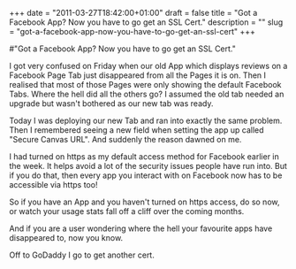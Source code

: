 +++
date = "2011-03-27T18:42:00+01:00"
draft = false
title = "Got a Facebook App? Now you have to go get an SSL Cert."
description = ""
slug = "got-a-facebook-app-now-you-have-to-go-get-an-ssl-cert"
+++

#"Got a Facebook App? Now you have to go get an SSL Cert."


 <p>I got very confused on Friday when our old App which displays reviews on a Facebook Page Tab just disappeared from all the Pages it is on. Then I realised that most of those Pages were only showing the default Facebook Tabs. Where the hell did all the others go? I assumed the old tab needed an upgrade but wasn't bothered as our new tab was ready.</p>
<p>Today I was deploying our new Tab and ran into exactly the same problem. Then I remembered seeing a new field when setting the app up called "Secure Canvas URL". And suddenly the reason dawned on me.</p>
<p>I had turned on https as my default access method for Facebook earlier in the week. It helps avoid a lot of the security issues people have run into. But if you do that, then every app you interact with on Facebook now has to be accessible via https too!&nbsp;</p>
<p>So if you have an App and you haven't turned on https access, do so now, or watch your usage stats fall off a cliff over the coming months.</p>
<p>And if you are a user wondering where the hell your favourite apps have disappeared to, now you know.</p>
<p>Off to GoDaddy I go to get another cert.</p>
<p>&nbsp;</p>
<p>&nbsp;</p>
 